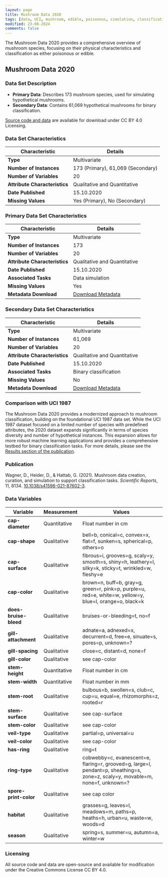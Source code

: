 ```yaml
---
layout: page
title: Mushroom Data 2020
tags: [data, UCI, mushroom, edible, poisonous, simulation, classification]
modified: 23-08-2024
comments: false
---
```


The Mushroom Data 2020 provides a comprehensive overview of mushroom species, focusing on their physical characteristics and classification as either poisonous or edible. 

##  Mushroom Data 2020

### Data Set Description

- **Primary Data**: Describes 173 mushroom species, used for simulating hypothetical mushrooms.
- **Secondary Data**: Contains 61,069 hypothetical mushrooms for binary classification.

[Source code and data](https://github.com/ghattab/secondarydata) are available for download under CC BY 4.0 Licensing. 

### Data Set Characteristics

| Characteristic               | Details                    |
|------------------------------|----------------------------|
| **Type**                     | Multivariate               |
| **Number of Instances**      | 173 (Primary), 61,069 (Secondary) |
| **Number of Variables**      | 20                         |
| **Attribute Characteristics**| Qualitative and Quantitative |
| **Date Published**           | 15.10.2020                |
| **Missing Values**           | Yes (Primary), No (Secondary) |

### Primary Data Set Characteristics

| Characteristic               | Details                    |
|------------------------------|----------------------------|
| **Type**                     | Multivariate               |
| **Number of Instances**      | 173                        |
| **Number of Variables**      | 20                         |
| **Attribute Characteristics**| Qualitative and Quantitative |
| **Date Published**           | 15.10.2020                 |
| **Associated Tasks**         | Data simulation            |
| **Missing Values**           | Yes                        |
| **Metadata Download**        | [Download Metadata](#)     |

### Secondary Data Set Characteristics

| Characteristic               | Details                    |
|------------------------------|----------------------------|
| **Type**                     | Multivariate               |
| **Number of Instances**      | 61,069                     |
| **Number of Variables**      | 20                         |
| **Attribute Characteristics**| Qualitative and Quantitative |
| **Date Published**           | 15.10.2020                 |
| **Associated Tasks**         | Binary classification      |
| **Missing Values**           | No                         |
| **Metadata Download**        | [Download Metadata](#)     |

### Comparison with UCI 1987

The Mushroom Data 2020 provides a modernized approach to mushroom classification, building on the foundational UCI 1987 data set. While the UCI 1987 dataset focused on a limited number of species with predefined attributes, the 2020 dataset expands significantly in terms of species diversity and number of hypothetical instances. This expansion allows for more robust machine learning applications and provides a comprehensive testbed for binary classification tasks. For more details, please see the [Results section of the publication](https://www.nature.com/articles/s41598-021-87602-3#Sec2).

### Publication

Wagner, D., Heider, D., & Hattab, G. (2021). Mushroom data creation, curation, and simulation to support classification tasks. *Scientific Reports*, 11, 8134. [10.1038/s41598-021-87602-3](https://doi.org/10.1038/s41598-021-87602-3).

### Data Variables

| Variable                    | Measurement  | Values                                   |
|-----------------------------|--------------|------------------------------------------|
| **cap-diameter**            | Quantitative | Float number in cm                       |
| **cap-shape**               | Qualitative  | bell=b, conical=c, convex=x, flat=f, sunken=s, spherical=p, others=o |
| **cap-surface**             | Qualitative  | fibrous=i, grooves=g, scaly=y, smooth=s, shiny=h, leathery=l, silky=k, sticky=t, wrinkled=w, fleshy=e |
| **cap-color**               | Qualitative  | brown=n, buff=b, gray=g, green=r, pink=p, purple=u, red=e, white=w, yellow=y, blue=l, orange=o, black=k |
| **does-bruise-bleed**       | Qualitative  | bruises-or-bleeding=t, no=f             |
| **gill-attachment**         | Qualitative  | adnate=a, adnexed=x, decurrent=d, free=e, sinuate=s, pores=p, unknown=? |
| **gill-spacing**            | Qualitative  | close=c, distant=d, none=f              |
| **gill-color**              | Qualitative  | see cap-color                            |
| **stem-height**             | Quantitative | Float number in cm                       |
| **stem-width**              | Quantitative | Float number in mm                       |
| **stem-root**               | Qualitative  | bulbous=b, swollen=s, club=c, cup=u, equal=e, rhizomorphs=z, rooted=r |
| **stem-surface**            | Qualitative  | see cap-surface                          |
| **stem-color**              | Qualitative  | see cap-color                            |
| **veil-type**               | Qualitative  | partial=p, universal=u                   |
| **veil-color**              | Qualitative  | see cap-color                            |
| **has-ring**                | Qualitative  | ring=t                                   |
| **ring-type**               | Qualitative  | cobwebby=c, evanescent=e, flaring=r, grooved=g, large=l, pendant=p, sheathing=s, zone=z, scaly=y, movable=m, none=f, unknown=? |
| **spore-print-color**       | Qualitative  | see cap color                            |
| **habitat**                 | Qualitative  | grasses=g, leaves=l, meadows=m, paths=p, heaths=h, urban=u, waste=w, woods=d |
| **season**                  | Qualitative  | spring=s, summer=u, autumn=a, winter=w  |

### Licensing

All source code and data are open-source and available for modification under the Creative Commons License CC BY 4.0.
